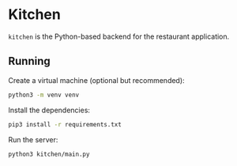 # Kitchen

`kitchen` is the Python-based backend for the restaurant application.


## Running

Create a virtual machine (optional but recommended):
```bash
python3 -m venv venv
```

Install the dependencies:
```bash
pip3 install -r requirements.txt
```

Run the server:
```bash
python3 kitchen/main.py
```

